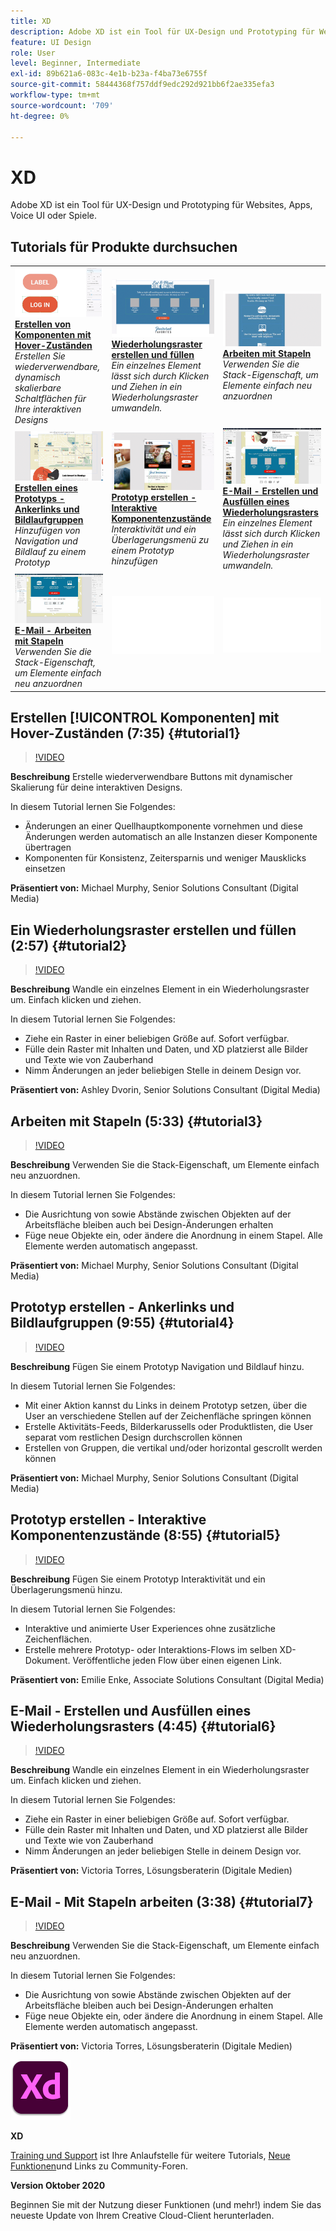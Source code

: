 ```yaml
---
title: XD
description: Adobe XD ist ein Tool für UX-Design und Prototyping für Websites, Apps, Voice UI oder Spiele
feature: UI Design
role: User
level: Beginner, Intermediate
exl-id: 89b621a6-083c-4e1b-b23a-f4ba73e6755f
source-git-commit: 58444368f757ddf9edc292d921bb6f2ae335efa3
workflow-type: tm+mt
source-wordcount: '709'
ht-degree: 0%

---
```


# XD

Adobe XD ist ein Tool für UX-Design und Prototyping für Websites, Apps, Voice UI oder Spiele.

## Tutorials für Produkte durchsuchen

<table style="table-layout:fixed">
<tr>
 <td>
   <a href="xd.md#tutorial1">
      <img alt="Erstellen von Komponenten mit Hover-Zuständen" src="../assets/Xd_hoverstates_components_thumbnail.jpg" />
   </a>
    <div>
   <a href="xd.md#tutorial1"><strong>Erstellen von Komponenten mit Hover-Zuständen</strong></a>
    </div>
    <em>Erstellen Sie wiederverwendbare, dynamisch skalierbare Schaltflächen für Ihre interaktiven Designs</em>
    <br>
  </td>
  <td>
    <a href="xd.md#tutorial2">
        <img alt="Wiederholungsraster erstellen und füllen" src="../assets/XD_repeatgrid_thumbnail.jpg" />
    </a>
    <div>
    <a href="xd.md#tutorial2"><strong>Wiederholungsraster erstellen und füllen</strong></a>
    </div>
    <em>Ein einzelnes Element lässt sich durch Klicken und Ziehen in ein Wiederholungsraster umwandeln.</em>
    <br>
  </td>
  <td>
   <a href="xd.md#tutorial3">
      <img alt="Arbeiten mit Stapeln" src="../assets/xd_Stacks_thumbnail.jpg" />
   </a>
    <div>
    <a href="xd.md#tutorial3"><strong>Arbeiten mit Stapeln</strong></a>
    </div>
    <em>Verwenden Sie die Stack-Eigenschaft, um Elemente einfach neu anzuordnen</em>
    <br>
  </td>
</tr>
<tr>
 <td>
    <a href="xd.md#tutorial4">
        <img alt="Erstellen eines Prototyps - Ankerlinks und Bildlaufgruppen" src="../assets/XD_Scrolls_Thumbnail_Murphy.jpg" />
    </a>
    <div>
    <a href="xd.md#tutorial4"><strong>Erstellen eines Prototyps - Ankerlinks und Bildlaufgruppen</strong></a>
    </div>
    <em>Hinzufügen von Navigation und Bildlauf zu einem Prototyp</em>
    <br>
  </td>
  <td>
    <a href="xd.md#tutorial5">
        <img alt="Prototyp erstellen - Interaktive Komponentenzustände" src="../assets/XD_interactiveprototypes_enke.jpg" />
    </a>
    <div>
    <a href="xd.md#tutorial5"><strong>Prototyp erstellen - Interaktive Komponentenzustände</strong></a>
    </div>
    <em>Interaktivität und ein Überlagerungsmenü zu einem Prototyp hinzufügen</em>
    <br>
  </td>
  <td>
   <a href="xd.md#tutorial6">
      <img alt="E-Mail - Erstellen und Ausfüllen eines Wiederholungsrasters" src="../assets/xd_repeat_torres.jpg" />
   </a>
    <div>
   <a href="xd.md#tutorial7"><strong>E-Mail - Erstellen und Ausfüllen eines Wiederholungsrasters</strong></a>
    </div>
    <em>Ein einzelnes Element lässt sich durch Klicken und Ziehen in ein Wiederholungsraster umwandeln.</em>
    <br>
  </td>
</tr>
<tr>
 <td>
    <a href="xd.md#tutorial7">
        <img alt="E-Mail - Arbeiten mit Stapeln" src="../assets/xd_stacks_torres.jpg" />
    </a>
    <div>
    <a href="xd.md#tutorial7"><strong>E-Mail - Arbeiten mit Stapeln</strong></a>
    </div>
    <em>Verwenden Sie die Stack-Eigenschaft, um Elemente einfach neu anzuordnen</em>
    <br>
  </td>
  <td>
    <img alt="Spacer" src="../assets/Whitespacer.png" />
    <div>
    <br>
  </td>
  <td>
    <img alt="Spacer" src="../assets/Whitespacer.png" />
    <div>
    <br>
  </td>
</tr>
</table>

## Erstellen [!UICONTROL Komponenten] mit Hover-Zuständen (7:35) {#tutorial1}

>[!VIDEO](https://video.tv.adobe.com/v/326874?hidetitle=true)

**Beschreibung**
Erstelle wiederverwendbare Buttons mit dynamischer Skalierung für deine interaktiven Designs.

In diesem Tutorial lernen Sie Folgendes:
* Änderungen an einer Quellhauptkomponente vornehmen und diese Änderungen werden automatisch an alle Instanzen dieser Komponente übertragen
* Komponenten für Konsistenz, Zeitersparnis und weniger Mausklicks einsetzen

**Präsentiert von:**
Michael Murphy, Senior Solutions Consultant (Digital Media)

## Ein Wiederholungsraster erstellen und füllen (2:57) {#tutorial2}

>[!VIDEO](https://video.tv.adobe.com/v/326955?hidetitle=true)

**Beschreibung**
Wandle ein einzelnes Element in ein Wiederholungsraster um. Einfach klicken und ziehen.

In diesem Tutorial lernen Sie Folgendes:
* Ziehe ein Raster in einer beliebigen Größe auf. Sofort verfügbar.
* Fülle dein Raster mit Inhalten und Daten, und XD platzierst alle Bilder und Texte wie von Zauberhand
* Nimm Änderungen an jeder beliebigen Stelle in deinem Design vor.

**Präsentiert von:**
Ashley Dvorin, Senior Solutions Consultant (Digital Media)

## Arbeiten mit Stapeln (5:33) {#tutorial3}

>[!VIDEO](https://video.tv.adobe.com/v/326956?hidetitle=true)

**Beschreibung**
Verwenden Sie die Stack-Eigenschaft, um Elemente einfach neu anzuordnen.

In diesem Tutorial lernen Sie Folgendes:
* Die Ausrichtung von sowie Abstände zwischen Objekten auf der Arbeitsfläche bleiben auch bei Design-Änderungen erhalten
* Füge neue Objekte ein, oder ändere die Anordnung in einem Stapel. Alle Elemente werden automatisch angepasst.

**Präsentiert von:**
Michael Murphy, Senior Solutions Consultant (Digital Media)

## Prototyp erstellen - Ankerlinks und Bildlaufgruppen (9:55) {#tutorial4}

>[!VIDEO](https://video.tv.adobe.com/v/326957?hidetitle=true)

**Beschreibung**
Fügen Sie einem Prototyp Navigation und Bildlauf hinzu.

In diesem Tutorial lernen Sie Folgendes:
* Mit einer Aktion kannst du Links in deinem Prototyp setzen, über die User an verschiedene Stellen auf der Zeichenfläche springen können
* Erstelle Aktivitäts-Feeds, Bilderkarussells oder Produktlisten, die User separat vom restlichen Design durchscrollen können
* Erstellen von Gruppen, die vertikal und/oder horizontal gescrollt werden können

**Präsentiert von:**
Michael Murphy, Senior Solutions Consultant (Digital Media)

## Prototyp erstellen - Interaktive Komponentenzustände (8:55) {#tutorial5}

>[!VIDEO](https://video.tv.adobe.com/v/326958?hidetitle=true)

**Beschreibung**
Fügen Sie einem Prototyp Interaktivität und ein Überlagerungsmenü hinzu.

In diesem Tutorial lernen Sie Folgendes:
* Interaktive und animierte User Experiences ohne zusätzliche Zeichenflächen.
* Erstelle mehrere Prototyp- oder Interaktions-Flows im selben XD-Dokument. Veröffentliche jeden Flow über einen eigenen Link.

**Präsentiert von:**
Emilie Enke, Associate Solutions Consultant (Digital Media)

## E-Mail - Erstellen und Ausfüllen eines Wiederholungsrasters (4:45) {#tutorial6}

>[!VIDEO](https://video.tv.adobe.com/v/326775?hidetitle=true)

**Beschreibung**
Wandle ein einzelnes Element in ein Wiederholungsraster um. Einfach klicken und ziehen.

In diesem Tutorial lernen Sie Folgendes:
* Ziehe ein Raster in einer beliebigen Größe auf. Sofort verfügbar.
* Fülle dein Raster mit Inhalten und Daten, und XD platzierst alle Bilder und Texte wie von Zauberhand
* Nimm Änderungen an jeder beliebigen Stelle in deinem Design vor.

**Präsentiert von:**
Victoria Torres, Lösungsberaterin (Digitale Medien)

## E-Mail - Mit Stapeln arbeiten (3:38) {#tutorial7}

>[!VIDEO](https://video.tv.adobe.com/v/326759?hidetitle=true)

**Beschreibung**
Verwenden Sie die Stack-Eigenschaft, um Elemente einfach neu anzuordnen.

In diesem Tutorial lernen Sie Folgendes:
* Die Ausrichtung von sowie Abstände zwischen Objekten auf der Arbeitsfläche bleiben auch bei Design-Änderungen erhalten
* Füge neue Objekte ein, oder ändere die Anordnung in einem Stapel. Alle Elemente werden automatisch angepasst.

**Präsentiert von:**
Victoria Torres, Lösungsberaterin (Digitale Medien)

![XD Logo](../assets/xd_appicon_96.png)

**XD**

[Training und Support](https://helpx.adobe.com/support/xd.html) ist Ihre Anlaufstelle für weitere Tutorials, [Neue Funktionen](https://helpx.adobe.com/xd/user-guide.html/xd/help/whats-new.ug.html)und Links zu Community-Foren.

**Version Oktober 2020**

Beginnen Sie mit der Nutzung dieser Funktionen (und mehr!) indem Sie das neueste Update von Ihrem Creative Cloud-Client herunterladen.
